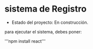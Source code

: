 <h1> sistema de Registro</h1>

- Estado del proyecto: En construcción.

para ejecutar el sistema, debes poner:

'''npm install react'''
